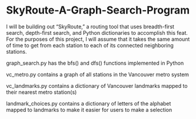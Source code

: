 # SkyRoute-A-Graph-Search-Program

I will be building out “SkyRoute,” a routing tool that uses breadth-first search, depth-first search, and Python dictionaries to accomplish this feat. For the purposes of this project, I will assume that it takes the same amount of time to get from each station to each of its connected neighboring stations.




graph_search.py has the bfs() and dfs() functions implemented in Python

vc_metro.py contains a graph of all stations in the Vancouver metro system

vc_landmarks.py contains a dictionary of Vancouver landmarks mapped to their nearest metro station(s)

landmark_choices.py contains a dictionary of letters of the alphabet mapped to landmarks to make it easier for users to make a selection
